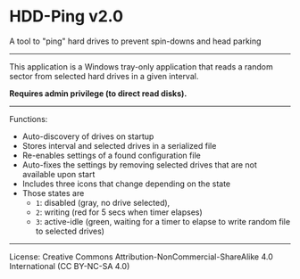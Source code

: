 # HDD-Ping v2.0

A tool to "ping" hard drives to prevent spin-downs and head parking

--------

This application is a Windows tray-only application that reads a random sector from selected hard drives in a given interval.

**Requires admin privilege (to direct read disks).**

--------

Functions:

- Auto-discovery of drives on startup
- Stores interval and selected drives in a serialized file
- Re-enables settings of a found configuration file
- Auto-fixes the settings by removing selected drives that are not available upon start
- Includes three icons that change depending on the state
- Those states are
  * `1`: disabled (gray, no drive selected),
  * `2`: writing (red for 5 secs when timer elapses)
  * `3`: active-idle (green, waiting for a timer to elapse to write random file to selected drives)
 
--------

License: Creative Commons Attribution-NonCommercial-ShareAlike 4.0 International (CC BY-NC-SA 4.0)
